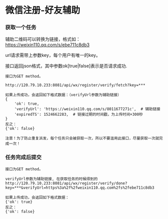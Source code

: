 # 微信注册-好友辅助

### 获取一个任务

辅助二维码可以转换为链接，格式如： https://weixin110.qq.com/s/ebe711c8db3

url请求需带上参数key，每个用户有唯一的key。

接口返回json格式，其中参数ok[true|false]表示是否请求成功.


```
接口为GET method。

http://120.79.10.233:8081/api/wx/register/verify/fetch?key=***

如果上传成功，会返回如下格式数据：（verifyUrl参数为辅助链接）
{
	'ok': true,
	'verifyUrl': 'https://weixin110.qq.com/s/8011677271c',  # 辅助链接
	'expiredTS': 1524662283,  # 链接过期的时间戳，为上传时间+300秒
}
反之：
{'ok': false}

注意！为了防止重复派发，每个任务只会被获取一次，所以不要滥用此接口，尽量获取一次就完成一次！
```

### 任务完成后提交

```
接口为GET method。

verifyUrl参数为辅助链接, 在获取任务的时候得到的
http://120.79.10.233:8081/api/wx/register/verify/done?key=***&verifyUrl=https%3a%2f%2fweixin110.qq.com%2fs%2febe711c8db3

如果上传成功，会返回如下格式数据：
{'ok': true}
反之：
{'ok': false}
```



